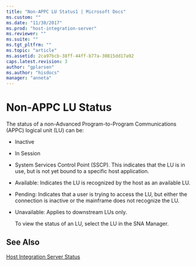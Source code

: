 ```yaml
---
title: "Non-APPC LU Status1 | Microsoft Docs"
ms.custom: ""
ms.date: "11/30/2017"
ms.prod: "host-integration-server"
ms.reviewer: ""
ms.suite: ""
ms.tgt_pltfrm: ""
ms.topic: "article"
ms.assetid: 2ca97bcb-38ff-44ff-b77a-30815dd17a92
caps.latest.revision: 3
author: "gplarsen"
ms.author: "hisdocs"
manager: "anneta"
---
```

# Non-APPC LU Status
The status of a non-Advanced Program-to-Program Communications (APPC) logical unit (LU) can be:  
  
- Inactive  
  
- In Session  
  
- System Services Control Point (SSCP). This indicates that the LU is in use, but is not yet bound to a specific host application.  
  
- Available: Indicates the LU is recognized by the host as an available LU.  
  
- Pending: Indicates that a user is trying to access the LU, but either the connection is inactive or the mainframe does not recognize the LU.  
  
- Unavailable: Applies to downstream LUs only.  
  
  To view the status of an LU, select the LU in the SNA Manager.  
  
## See Also  
 [Host Integration Server Status](../core/host-integration-server-status1.md)